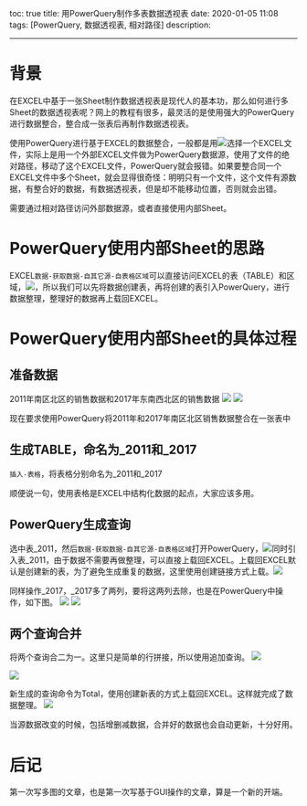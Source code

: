 toc: true
title: 用PowerQuery制作多表数据透视表
date: 2020-01-05 11:08
tags: [PowerQuery, 数据透视表, 相对路径]
description: 

------

# 背景

在EXCEL中基于一张Sheet制作数据透视表是现代人的基本功，那么如何进行多Sheet的数据透视表呢？网上的教程有很多，最灵活的是使用强大的PowerQuery进行数据整合，整合成一张表后再制作数据透视表。

<!-- more -->

使用PowerQuery进行基于EXCEL的数据整合，一般都是用![](./用PowerQuery制作多表数据透视表/2020-01-05-11-16-51.png)选择一个EXCEL文件，实际上是用一个外部EXCEL文件做为PowerQuery数据源，使用了文件的绝对路径，移动了这个EXCEL文件，PowerQuery就会报错。如果要整合同一个EXCEL文件中多个Sheet，就会显得很奇怪：明明只有一个文件，这个文件有源数据，有整合好的数据，有数据透视表，但是却不能移动位置，否则就会出错。

需要通过相对路径访问外部数据源，或者直接使用内部Sheet。

# PowerQuery使用内部Sheet的思路

EXCEL`数据-获取数据-自其它源-自表格区域`可以直接访问EXCEL的表（TABLE）和区域，![](./用PowerQuery制作多表数据透视表/2020-01-05-11-28-29.png)，所以我们可以先将数据创建表，再将创建的表引入PowerQuery，进行数据整理，整理好的数据再上载回EXCEL。

# PowerQuery使用内部Sheet的具体过程

## 准备数据

2011年南区北区的销售数据和2017年东南西北区的销售数据
![](./用PowerQuery制作多表数据透视表/2020-01-05-12-15-57.png)
![](./用PowerQuery制作多表数据透视表/2020-01-05-12-16-22.png)

现在要求使用PowerQuery将2011年和2017年南区北区销售数据整合在一张表中

## 生成TABLE，命名为_2011和_2017

`插入-表格`，将表格分别命名为_2011和_2017

顺便说一句，使用表格是EXCEL中结构化数据的起点，大家应该多用。

## PowerQuery生成查询

选中表_2011，然后`数据-获取数据-自其它源-自表格区域`打开PowerQuery，![](./用PowerQuery制作多表数据透视表/2020-01-05-11-28-29.png)同时引入表_2011，由于数据不需要再做整理，可以直接上载回EXCEL。上载回EXCEL默认是创建新的表，为了避免生成重复的数据，这里使用创建链接方式上载。![](./用PowerQuery制作多表数据透视表/2020-01-05-12-23-26.png) 

同样操作_2017，_2017多了两列，要将这两列去除，也是在PowerQuery中操作，如下图。
![](./用PowerQuery制作多表数据透视表/2020-01-05-12-26-35.png) 
![](./用PowerQuery制作多表数据透视表/2020-01-05-12-27-14.png) 

## 两个查询合并
将两个查询合二为一。这里只是简单的行拼接，所以使用追加查询。 ![](./用PowerQuery制作多表数据透视表/2020-01-05-12-30-24.png) 

![](./用PowerQuery制作多表数据透视表/2020-01-05-13-21-48.png)

新生成的查询命令为Total，使用创建新表的方式上载回EXCEL。这样就完成了数据整理。
![](./用PowerQuery制作多表数据透视表/2020-01-05-13-13-46.png)

当源数据改变的时候，包括增删减数据，合并好的数据也会自动更新，十分好用。

# 后记

第一次写多图的文章，也是第一次写基于GUI操作的文章，算是一个新的开端。





